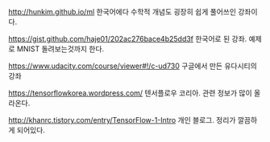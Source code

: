 http://hunkim.github.io/ml
한국어에다 수학적 개념도 굉장히 쉽게 풀어쓰인 강좌이다.

https://gist.github.com/haje01/202ac276bace4b25dd3f
한국어로 된 강좌. 예제로 MNIST 돌려보는것까지 한다.

https://www.udacity.com/course/viewer#!/c-ud730
구글에서 만든 유다시티의 강좌

https://tensorflowkorea.wordpress.com/
텐서플로우 코리아. 관련 정보가 많이 올라온다.

http://khanrc.tistory.com/entry/TensorFlow-1-Intro
개인 블로그. 정리가 깔끔하게 되어있다.
